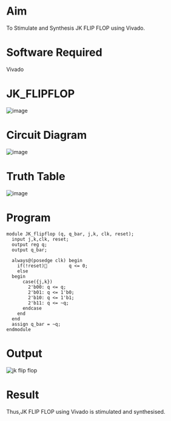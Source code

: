 # Aim
To Stimulate and Synthesis JK FLIP FLOP using Vivado.
# Software Required
Vivado
# JK_FLIPFLOP
![image](https://github.com/RESMIRNAIR/JK_FLIPFLOP/assets/154305926/094e9d55-5f30-4984-90b9-dd51d5297974)
# Circuit Diagram
![image](https://github.com/RESMIRNAIR/JK_FLIPFLOP/assets/154305926/5b973ee8-9ee2-402d-8cba-1adfa2e4d5f2)
# Truth Table
![image](https://github.com/RESMIRNAIR/JK_FLIPFLOP/assets/154305926/04d4ff52-ae20-4e08-bd70-58137b129890)
# Program
```
module JK_flipflop (q, q_bar, j,k, clk, reset);
  input j,k,clk, reset;
  output reg q;
  output q_bar;
  
  always@(posedge clk) begin 
    if(!reset)        q <= 0;
    else 
  begin
      case({j,k})
        2'b00: q <= q;  
        2'b01: q <= 1'b0; 
        2'b10: q <= 1'b1; 
        2'b11: q <= ~q; 
      endcase
    end
  end
  assign q_bar = ~q;
endmodule
```
# Output
![jk flip flop](https://github.com/j-gugan/JK_FLIPFLOP/assets/163828735/5eb8b556-06a0-46b2-bf87-565ba9676758)
# Result
Thus,JK FLIP FLOP using Vivado is stimulated and synthesised.
